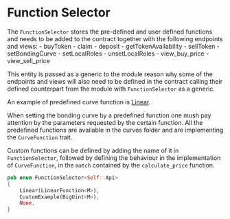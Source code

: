 # Function Selector 

The `FunctionSelector` stores the pre-defined and user defined functions and needs to be added to the contract together with the following endpoints and views:
	- buyToken
	- claim
	- deposit
	- getTokenAvailability
	- sellToken
	- setBondingCurve
	- setLocalRoles
	- unsetLocalRoles
	- view_buy_price
	- view_sell_price

 This entity is passed as a generic to the module reason why some of the endpoints and views will also need to be defined in the contract calling their defined counterpart from the module with `FunctionSelector` as a generic.

An example of predefined curve function is [Linear](linear.md).

When setting the bonding curve by a predefined function one mush pay attention by the parameters requested by the certain function. All the predefined functions are available in the curves folder and are implementing the `CurveFunction` trait.

Custom functions can be defined by adding the name of it in `FunctionSelector`, followed by defining the behaviour in the implementation of `CurveFunction`, in the `match` contained by the `calculate_price` function.

```rust
pub enum FunctionSelector<Self::Api>
{
	Linear(LinearFunction<M>),
	CustomExample(BigUint<M>),
	None,
}
```
